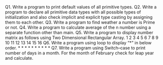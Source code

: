 Q1.	Write a program to print default values of all primitive types.
Q2.	Write a program to declare all primitive data types with all possible types of initialization and also check implicit and       explicit type casting by assigning them to each other.
Q3.	Write a program to find weather a number is Prime or not.
Q4.	Write a program to calculate average of the n number using a separate function other than main. 
Q5.	Write a program to display number matrix as follows using Two Dimensional Rectangular Array.
  	 1       2         3       4 
               	 5       6         7       8 
               	 9       10       11     12 
                	13     14       15      16 
Q6.	Write a program using loop to display  “*” in below order.
                *
                *      *
                *      *      *
                *      *      *      *
Q7. Write a program using Switch–case to print number of days in a month. For the month of February   check for leap year and calculate. 	
